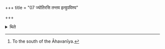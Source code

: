 +++
title = "07 ज्योतिरसि तन्तव इत्युपविश्य"

+++

<details><summary>थिते</summary>

7. Having sat down[^1] (on his place) he mutters jyotirasi tantave...


[^1]: To the south of the Āhavanīya.
</details>

